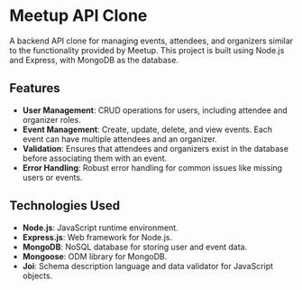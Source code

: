 # Meetup API Clone

A backend API clone for managing events, attendees, and organizers similar to the functionality provided by Meetup. This project is built using Node.js and Express, with MongoDB as the database.

## Features

- **User Management**: CRUD operations for users, including attendee and organizer roles.
- **Event Management**: Create, update, delete, and view events. Each event can have multiple attendees and an organizer.
- **Validation**: Ensures that attendees and organizers exist in the database before associating them with an event.
- **Error Handling**: Robust error handling for common issues like missing users or events.

## Technologies Used

- **Node.js**: JavaScript runtime environment.
- **Express.js**: Web framework for Node.js.
- **MongoDB**: NoSQL database for storing user and event data.
- **Mongoose**: ODM library for MongoDB.
- **Joi**: Schema description language and data validator for JavaScript objects.
